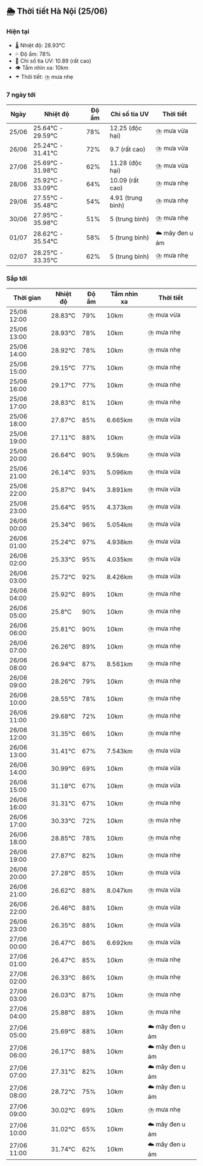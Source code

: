 ## 🌦️ Thời tiết Hà Nội (25/06)

### Hiện tại

- 🌡️ Nhiệt độ: 28.93℃
- 💦 Độ ẩm: 78%
- 🌟 Chỉ số tia UV: 10.89 (rất cao)
- 👁️ Tầm nhìn xa: 10km
- ☂️ Thời tiết: ⛈️ mưa nhẹ

### 7 ngày tới

| Ngày | Nhiệt độ | Độ ẩm | Chỉ số tia UV | Thời tiết |
| --- | --- | --- | --- | --- |
| 25/06 | 25.64℃ - 29.59℃ | 78% | 12.25 (độc hại) | ⛈️ mưa vừa |
| 26/06 | 25.24℃ - 31.41℃ | 72% | 9.7 (rất cao) | ⛈️ mưa vừa |
| 27/06 | 25.69℃ - 31.98℃ | 62% | 11.28 (độc hại) | ⛈️ mưa vừa |
| 28/06 | 25.92℃ - 33.09℃ | 64% | 10.09 (rất cao) | ⛈️ mưa nhẹ |
| 29/06 | 27.55℃ - 35.48℃ | 54% | 4.91 (trung bình) | ⛈️ mưa nhẹ |
| 30/06 | 27.95℃ - 35.98℃ | 51% | 5 (trung bình) | ⛈️ mưa nhẹ |
| 01/07 | 28.62℃ - 35.54℃ | 58% | 5 (trung bình) | ☁️ mây đen u ám |
| 02/07 | 28.25℃ - 33.35℃ | 62% | 5 (trung bình) | ⛈️ mưa nhẹ |

### Sắp tới

| Thời gian | Nhiệt độ | Độ ẩm | Tầm nhìn xa | Thời tiết |
| --- | --- | --- | --- | --- |
| 25/06 12:00 | 28.83℃ | 79% | 10km | ⛈️ mưa vừa |
| 25/06 13:00 | 28.93℃ | 78% | 10km | ⛈️ mưa nhẹ |
| 25/06 14:00 | 28.92℃ | 78% | 10km | ⛈️ mưa nhẹ |
| 25/06 15:00 | 29.15℃ | 77% | 10km | ⛈️ mưa nhẹ |
| 25/06 16:00 | 29.17℃ | 77% | 10km | ⛈️ mưa nhẹ |
| 25/06 17:00 | 28.83℃ | 81% | 10km | ⛈️ mưa nhẹ |
| 25/06 18:00 | 27.87℃ | 85% | 6.665km | ⛈️ mưa vừa |
| 25/06 19:00 | 27.11℃ | 88% | 10km | ⛈️ mưa vừa |
| 25/06 20:00 | 26.64℃ | 90% | 9.59km | ⛈️ mưa vừa |
| 25/06 21:00 | 26.14℃ | 93% | 5.096km | ⛈️ mưa vừa |
| 25/06 22:00 | 25.87℃ | 94% | 3.891km | ⛈️ mưa vừa |
| 25/06 23:00 | 25.64℃ | 95% | 4.373km | ⛈️ mưa vừa |
| 26/06 00:00 | 25.34℃ | 96% | 5.054km | ⛈️ mưa vừa |
| 26/06 01:00 | 25.24℃ | 97% | 4.938km | ⛈️ mưa vừa |
| 26/06 02:00 | 25.33℃ | 95% | 4.035km | ⛈️ mưa vừa |
| 26/06 03:00 | 25.72℃ | 92% | 8.426km | ⛈️ mưa vừa |
| 26/06 04:00 | 25.92℃ | 89% | 10km | ⛈️ mưa nhẹ |
| 26/06 05:00 | 25.8℃ | 90% | 10km | ⛈️ mưa nhẹ |
| 26/06 06:00 | 25.81℃ | 90% | 10km | ⛈️ mưa nhẹ |
| 26/06 07:00 | 26.26℃ | 89% | 10km | ⛈️ mưa nhẹ |
| 26/06 08:00 | 26.94℃ | 87% | 8.561km | ⛈️ mưa nhẹ |
| 26/06 09:00 | 28.26℃ | 79% | 10km | ⛈️ mưa nhẹ |
| 26/06 10:00 | 28.55℃ | 78% | 10km | ⛈️ mưa nhẹ |
| 26/06 11:00 | 29.68℃ | 72% | 10km | ⛈️ mưa nhẹ |
| 26/06 12:00 | 31.35℃ | 66% | 10km | ⛈️ mưa nhẹ |
| 26/06 13:00 | 31.41℃ | 67% | 7.543km | ⛈️ mưa vừa |
| 26/06 14:00 | 30.99℃ | 69% | 10km | ⛈️ mưa vừa |
| 26/06 15:00 | 31.18℃ | 67% | 10km | ⛈️ mưa vừa |
| 26/06 16:00 | 31.31℃ | 67% | 10km | ⛈️ mưa nhẹ |
| 26/06 17:00 | 30.33℃ | 72% | 10km | ⛈️ mưa nhẹ |
| 26/06 18:00 | 28.85℃ | 78% | 10km | ⛈️ mưa nhẹ |
| 26/06 19:00 | 27.87℃ | 82% | 10km | ⛈️ mưa nhẹ |
| 26/06 20:00 | 27.28℃ | 85% | 10km | ⛈️ mưa vừa |
| 26/06 21:00 | 26.62℃ | 88% | 8.047km | ⛈️ mưa vừa |
| 26/06 22:00 | 26.46℃ | 88% | 10km | ⛈️ mưa vừa |
| 26/06 23:00 | 26.35℃ | 88% | 10km | ⛈️ mưa vừa |
| 27/06 00:00 | 26.47℃ | 86% | 6.692km | ⛈️ mưa vừa |
| 27/06 01:00 | 26.47℃ | 85% | 10km | ⛈️ mưa nhẹ |
| 27/06 02:00 | 26.33℃ | 86% | 10km | ⛈️ mưa nhẹ |
| 27/06 03:00 | 26.03℃ | 87% | 10km | ⛈️ mưa nhẹ |
| 27/06 04:00 | 25.88℃ | 88% | 10km | ⛈️ mưa nhẹ |
| 27/06 05:00 | 25.69℃ | 88% | 10km | ☁️ mây đen u ám |
| 27/06 06:00 | 26.17℃ | 88% | 10km | ☁️ mây đen u ám |
| 27/06 07:00 | 27.31℃ | 82% | 10km | ☁️ mây đen u ám |
| 27/06 08:00 | 28.72℃ | 75% | 10km | ☁️ mây đen u ám |
| 27/06 09:00 | 30.02℃ | 69% | 10km | ⛈️ mưa nhẹ |
| 27/06 10:00 | 31.02℃ | 65% | 10km | ☁️ mây đen u ám |
| 27/06 11:00 | 31.74℃ | 62% | 10km | ☁️ mây đen u ám |
